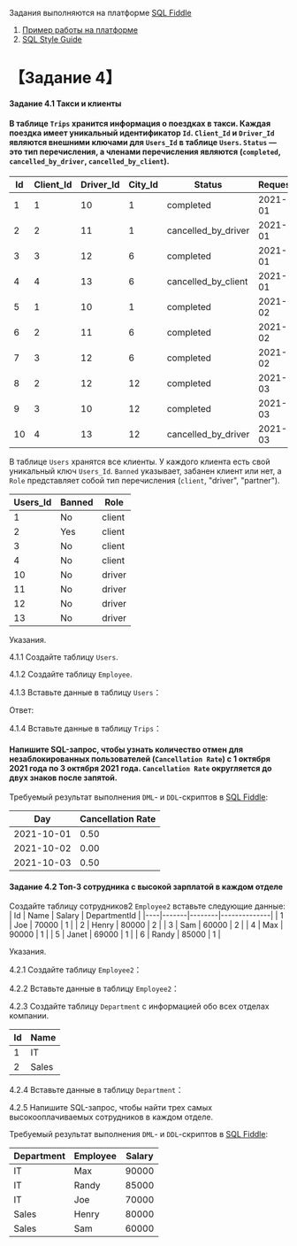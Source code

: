 Задания выполняются на платформе [SQL Fiddle](http://www.sqlfiddle.com/) 

1. [Пример работы на платформе](http://www.sqlfiddle.com/#!9/a6c585/1)
2. [SQL Style Guide](https://www.sqlstyle.guide/)



# 【Задание 4】
#### Задание 4.1 Такси и клиенты

#### В таблице `Trips` хранится информация о поездках в такси. Каждая поездка имеет уникальный идентификатор `Id`. `Client_Id` и `Driver_Id` являются внешними ключами для `Users_Id` в таблице `Users`. `Status` — это тип перечисления, а членами перечисления являются (`completed`, `cancelled_by_driver`, `cancelled_by_client`).



| Id | Client_Id | Driver_Id | City_Id | Status |Request_at|
|----|-----------|-----------|--------|-------------------|--------|
| 1 | 1 | 10 | 1 | completed |2021-10-01|
| 2 | 2 | 11 | 1 | cancelled_by_driver|2021-10-01|
| 3 | 3 | 12 | 6 | completed |2021-10-01|
| 4 | 4 | 13 | 6 | cancelled_by_client|2021-10-01|
| 5 | 1 | 10 | 1 | completed |2021-10-02|
| 6 | 2 | 11 | 6 | completed |2021-10-02|
| 7 | 3 | 12 | 6 | completed |2021-10-02|
| 8 | 2 | 12 | 12 | completed |2021-10-03|
| 9 | 3 | 10 | 12 | completed |2021-10-03|
| 10 | 4 | 13 | 12 | cancelled_by_driver|2021-10-03|

В таблице `Users` хранятся все клиенты. У каждого клиента есть свой уникальный ключ `Users_Id`. `Banned` указывает, забанен клиент или нет, а `Role` представляет собой тип перечисления (`client`, "driver", "partner").

| Users_Id | Banned | Role |
|----------|--------|--------|
| 1 | No | client |
| 2 | Yes | client |
| 3 | No | client |
| 4 | No | client |
| 10 | No | driver |
| 11 | No | driver |
| 12 | No | driver |
| 13 | No | driver |

Указания.


4.1.1 Создайте таблицу `Users`.


4.1.2 Создайте таблицу `Employee`.



4.1.3 Вставьте данные в таблицу `Users`：

Ответ:


4.1.4 Вставьте данные в таблицу `Trips`：




#### Напишите SQL-запрос, чтобы узнать количество отмен для незаблокированных пользователей (`Cancellation Rate`) с **1 октября 2021 года** по **3 октября 2021 года**. `Cancellation Rate` округляется до двух знаков после запятой.

Требуемый результат выполнения `DML`-  и `DDL`-скриптов в [SQL Fiddle](http://www.sqlfiddle.com/):

| Day | Cancellation Rate |
|------------|-------------------|
| 2021-10-01 | 0.50 |
| 2021-10-02 | 0.00 |
| 2021-10-03 | 0.50 |


#### Задание 4.2  Топ-3 сотрудника с высокой зарплатой в каждом отделе 

Создайте таблицу сотрудников2 `Employee2` вставьте следующие данные:
| Id | Name | Salary | DepartmentId |
|----|-------|--------|--------------|
| 1 | Joe | 70000 | 1 |
| 2 | Henry | 80000 | 2 |
| 3 | Sam | 60000 | 2 |
| 4 | Max | 90000 | 1 |
| 5 | Janet | 69000 | 1 |
| 6 | Randy | 85000 | 1 |

Указания.

4.2.1 Создайте таблицу `Employee2`：

4.2.2 Вставьте данные в таблицу `Employee2`：

4.2.3 Создайте таблицу `Department` с информацией обо всех отделах компании.

| Id | Name |
|----|----------|
| 1 | IT |
| 2 | Sales |

4.2.4 Вставьте данные в таблицу `Department`：

4.2.5 Напишите SQL-запрос, чтобы найти трех самых высокооплачиваемых сотрудников в каждом отделе.

Требуемый результат выполнения `DML`-  и `DDL`-скриптов в [SQL Fiddle](http://www.sqlfiddle.com/):

| Department | Employee | Salary |
|------------|----------|--------|
| IT | Max | 90000 |
| IT | Randy | 85000 |
| IT | Joe | 70000 |
| Sales | Henry | 80000 |
| Sales | Sam | 60000 |
